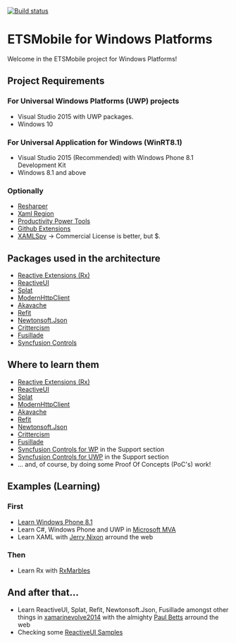 [![Build status](https://ci.appveyor.com/api/projects/status/tgkj12vu87sgp9rf/branch/make-build-system-with-existing-tests?svg=true)](https://ci.appveyor.com/project/martingemme/etsmobile-windowsplatforms/branch/make-build-system-with-existing-tests)

# ETSMobile for Windows Platforms
Welcome in the ETSMobile project for Windows Platforms!

## Project Requirements
### For Universal Windows Platforms (UWP) projects
* Visual Studio 2015 with UWP packages.
* Windows 10

### For Universal Application for Windows (WinRT8.1)
* Visual Studio 2015 (Recommended) with Windows Phone 8.1 Development Kit
* Windows 8.1 and above

### Optionally
* [Resharper](https://www.jetbrains.com/resharper/)
* [Xaml Region](https://visualstudiogallery.msdn.microsoft.com/3c534623-bb05-417f-afc0-c9e26bf0e177)
* [Productivity Power Tools](https://visualstudiogallery.msdn.microsoft.com/d0d33361-18e2-46c0-8ff2-4adea1e34fef)
* [Github Extensions](https://visualstudio.github.com/)
* [XAMLSpy](http://xamlspy.com/) -> Commercial License is better, but $.

## Packages used in the architecture
* [Reactive Extensions (Rx)](https://msdn.microsoft.com/en-ca/data/gg577609.aspx)
* [ReactiveUI](http://reactiveui.net/)
* [Splat](https://github.com/paulcbetts/splat)
* [ModernHttpClient](https://github.com/paulcbetts/ModernHttpClient)
* [Akavache](https://github.com/akavache/Akavache)
* [Refit](https://github.com/paulcbetts/refit)
* [Newtonsoft.Json](https://www.nuget.org/packages/Newtonsoft.Json)
* [Crittercism](http://www.crittercism.com/)
* [Fusillade](https://github.com/paulcbetts/fusillade)
* [Syncfusion Controls](http://www.syncfusion.com/)

## Where to learn them
* [Reactive Extensions (Rx)](http://www.introtorx.com/content/v1.0.10621.0/01_WhyRx.html)
* [ReactiveUI](http://docs.reactiveui.net/en/index.html)
* [Splat](https://github.com/paulcbetts/splat)
* [ModernHttpClient](https://github.com/paulcbetts/ModernHttpClient)
* [Akavache](https://github.com/akavache/Akavache)
* [Refit](https://github.com/paulcbetts/refit)
* [Newtonsoft.Json](https://www.nuget.org/packages/Newtonsoft.Json)
* [Crittercism](http://www.crittercism.com/)
* [Fusillade](https://github.com/paulcbetts/fusillade)
* [Syncfusion Controls for WP](http://www.syncfusion.com/products/windows-phone) in the Support section
* [Syncfusion Controls for UWP](http://www.syncfusion.com/products/uwp) in the Support section
* ... and, of course, by doing some Proof Of Concepts (PoC's) work!

## Examples (Learning)
### First
* [Learn Windows Phone 8.1](https://channel9.msdn.com/Series/Windows-Phone-8-1-Development-for-Absolute-Beginners)
* Learn C#, Windows Phone and UWP in [Microsoft MVA](https://mva.microsoft.com/)
* Learn XAML with [Jerry Nixon](http://blog.jerrynixon.com/) arround the web

### Then
* Learn Rx with [RxMarbles](http://rxmarbles.com/)

## And after that...
* Learn ReactiveUI, Splat, Refit, Newtonsoft.Json, Fusillade amongst other things in [xamarinevolve2014](https://github.com/paulcbetts/xamarinevolve2014) with the almighty [Paul Betts](https://github.com/paulcbetts) arround the web
* Checking some [ReactiveUI Samples](https://github.com/reactiveui/ReactiveUI/issues/979)
